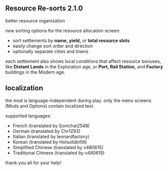 ## Resource Re-sorts 2.1.0
better resource organization

new sorting options for the resource allocation screen:
- sort settlements by **name, yield,** or **total resource slots**
- easily change sort order and direction
- optionally separate cities and towns

each settlement also shows local conditions that affect resource
bonuses, like **Distant Lands** in the Exploration age, or **Port, Rail
Station,** and **Factory** buildings in the Modern age.

## localization
the mod is language-independent during play.
only the menu screens (Mods and Options) contain localized text.

supported languages:

- French (translated by Somchai2548)
- German (translated by Chr1Z93)
- Italian (translated by leonardfactory)
- Korean (translated by Hotsolidinfill)
- Simplified Chinese (translated by v480615)
- Traditional Chinese (translated by v480615)

thank you all for your help!
